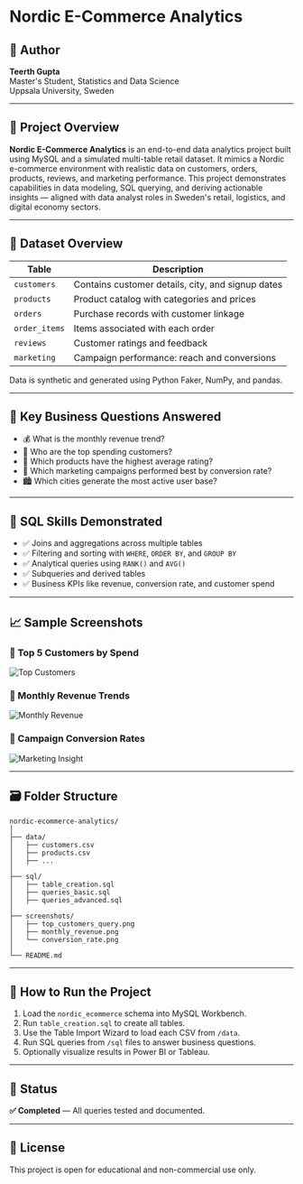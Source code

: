 # Nordic E-Commerce Analytics

## 👤 Author
**Teerth Gupta**  
Master's Student, Statistics and Data Science  
Uppsala University, Sweden

---

## 📌 Project Overview

**Nordic E-Commerce Analytics** is an end-to-end data analytics project built using MySQL and a simulated multi-table retail dataset. It mimics a Nordic e-commerce environment with realistic data on customers, orders, products, reviews, and marketing performance. This project demonstrates capabilities in data modeling, SQL querying, and deriving actionable insights — aligned with data analyst roles in Sweden's retail, logistics, and digital economy sectors.

---

## 📁 Dataset Overview

| Table        | Description                                        |
|--------------|----------------------------------------------------|
| `customers`  | Contains customer details, city, and signup dates  |
| `products`   | Product catalog with categories and prices         |
| `orders`     | Purchase records with customer linkage             |
| `order_items`| Items associated with each order                   |
| `reviews`    | Customer ratings and feedback                      |
| `marketing`  | Campaign performance: reach and conversions        |

Data is synthetic and generated using Python Faker, NumPy, and pandas.

---

## 🎯 Key Business Questions Answered

- 💰 What is the monthly revenue trend?
- 👤 Who are the top spending customers?
- 🌟 Which products have the highest average rating?
- 📣 Which marketing campaigns performed best by conversion rate?
- 🏙️ Which cities generate the most active user base?

---

## 🧠 SQL Skills Demonstrated

- ✅ Joins and aggregations across multiple tables
- ✅ Filtering and sorting with `WHERE`, `ORDER BY`, and `GROUP BY`
- ✅ Analytical queries using `RANK()` and `AVG()`
- ✅ Subqueries and derived tables
- ✅ Business KPIs like revenue, conversion rate, and customer spend

---

## 📈 Sample Screenshots

### 🔹 Top 5 Customers by Spend
![Top Customers](screenshots/top_customers_query.png)

### 🔹 Monthly Revenue Trends
![Monthly Revenue](screenshots/monthly_revenue.png)

### 🔹 Campaign Conversion Rates
![Marketing Insight](screenshots/conversion_rate.png)

---

## 🗃️ Folder Structure

```
nordic-ecommerce-analytics/
│
├── data/
│   ├── customers.csv
│   ├── products.csv
│   ├── ...
│
├── sql/
│   ├── table_creation.sql
│   ├── queries_basic.sql
│   ├── queries_advanced.sql
│
├── screenshots/
│   ├── top_customers_query.png
│   ├── monthly_revenue.png
│   └── conversion_rate.png
│
└── README.md
```

---

## 🚀 How to Run the Project

1. Load the `nordic_ecommerce` schema into MySQL Workbench.
2. Run `table_creation.sql` to create all tables.
3. Use the Table Import Wizard to load each CSV from `/data`.
4. Run SQL queries from `/sql` files to answer business questions.
5. Optionally visualize results in Power BI or Tableau.

---

## 📌 Status

**✅ Completed** — All queries tested and documented.

---

## 📜 License

This project is open for educational and non-commercial use only.
